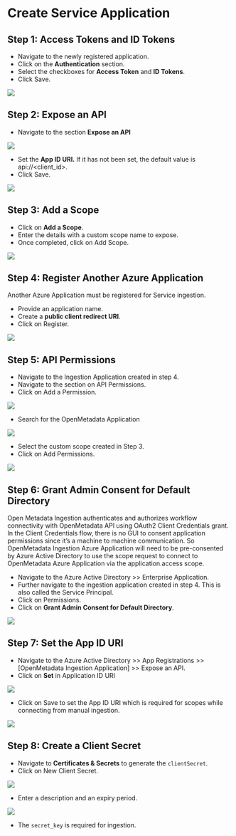 # Create Service Application

## Step 1: Access Tokens and ID Tokens

* Navigate to the newly registered application.
* Click on the **Authentication** section.
* Select the checkboxes for **Access Token** and **ID Tokens**.
* Click Save.

![](<../../../.gitbook/assets/image (1) (2).png>)

## Step 2: Expose an API

* Navigate to the section **Expose an API**

![](<../../../.gitbook/assets/image (14).png>)

* Set the **App ID URI.** If it has not been set, the default value is api://\<client\_id>.
* Click Save.

![](<../../../.gitbook/assets/image (4).png>)

## Step 3: Add a Scope

* Click on **Add a Scope**.
* Enter the details with a custom scope name to expose.
* Once completed, click on Add Scope.

![](<../../../.gitbook/assets/image (32).png>)

## Step 4: Register Another Azure Application

Another Azure Application must be registered for Service ingestion.

* Provide an application name.&#x20;
* Create a **public client redirect URI**.&#x20;
* Click on Register.

![](<../../../.gitbook/assets/image (3) (1).png>)

## Step 5: **API Permissions**

* Navigate to the Ingestion Application created in step 4.
* Navigate to the section on API Permissions.
* Click on Add a Permission.

![](<../../../.gitbook/assets/image (17).png>)

* Search for the OpenMetadata Application

![](<../../../.gitbook/assets/image (3).png>)

* Select the custom scope created in Step 3.
* Click on Add Permissions.

![](<../../../.gitbook/assets/image (2) (1).png>)

## Step 6: Grant Admin Consent for Default Directory

Open Metadata Ingestion authenticates and authorizes workflow connectivity with OpenMetadata API using OAuth2 Client Credentials grant. In the Client Credentials flow, there is no GUI to consent application permissions since it’s a machine to machine communication. So OpenMetadata Ingestion Azure Application will need to be pre-consented by Azure Active Directory to use the scope request to connect to OpenMetadata Azure Application via the application.access scope.

* Navigate to the Azure Active Directory >> Enterprise Application.
* Further navigate to the ingestion application created in step 4. This is also called the Service Principal.&#x20;
* Click on Permissions.
* Click on **Grant Admin Consent for Default Directory**.

![](<../../../.gitbook/assets/image (19).png>)

## Step 7: Set the App ID URI

* Navigate to the Azure Active Directory >> App Registrations >> \[OpenMetadata Ingestion Application] >> Expose an API.
* Click on **Set** in Application ID URI

![](<../../../.gitbook/assets/image (21).png>)

* Click on Save to set the App ID URI which is required for scopes while connecting from manual ingestion.

![](<../../../.gitbook/assets/image (7).png>)

## Step 8: Create a Client Secret

* Navigate to **Certificates & Secrets** to generate the `clientSecret`.
* Click on New Client Secret.

![](<../../../.gitbook/assets/image (9).png>)

* Enter a description and an expiry period.

![](<../../../.gitbook/assets/image (20).png>)

* The `secret_key` is required for ingestion.
